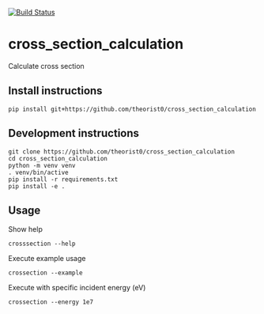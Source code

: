[![Build Status](https://travis-ci.com/theorist0/cross_section_calculation.svg?branch=master)](https://travis-ci.com/theorist0/cross_section_calculation)

# cross_section_calculation
Calculate cross section


## Install instructions
```
pip install git+https://github.com/theorist0/cross_section_calculation
```

## Development instructions
```
git clone https://github.com/theorist0/cross_section_calculation
cd cross_section_calculation
python -m venv venv
. venv/bin/active
pip install -r requirements.txt
pip install -e .
```
## Usage
Show help
```
crosssection --help
```

Execute example usage
```
crossection --example
```


Execute with specific incident energy (eV)
```
crossection --energy 1e7
```
